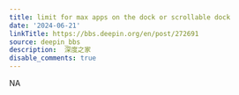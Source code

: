 ```yaml
---
title: limit for max apps on the dock or scrollable dock
date: '2024-06-21'
linkTitle: https://bbs.deepin.org/en/post/272691
source: deepin_bbs
description:  深度之家 
disable_comments: true
---
```

NA
